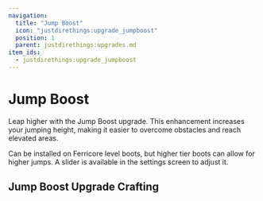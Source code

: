 ```yaml
---
navigation:
  title: "Jump Boost"
  icon: "justdirethings:upgrade_jumpboost"
  position: 1
  parent: justdirethings:upgrades.md
item_ids:
  - justdirethings:upgrade_jumpboost
---
```


# Jump Boost

Leap higher with the Jump Boost upgrade. This enhancement increases your jumping height, making it easier to overcome obstacles and reach elevated areas.

Can be installed on Ferricore level boots, but higher tier boots can allow for higher jumps. A slider is available in the settings screen to adjust it.

## Jump Boost Upgrade Crafting



<Recipe id="justdirethings:upgrade_jumpboost" />

